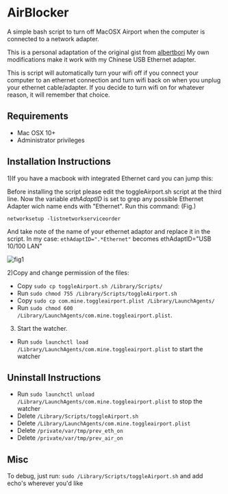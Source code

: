 # AirBlocker
A simple bash script to turn off MacOSX Airport when the computer is connected to a network adapter. 

This is a personal adaptation of the original gist from [albertbori](https://gist.github.com/albertbori/1798d88a93175b9da00b)
My own modifications make it work with my Chinese USB Ethernet adapter.


This is script will automatically turn your wifi off if you connect your computer to an ethernet connection and turn wifi back on when you unplug your ethernet cable/adapter. If you decide to turn wifi on for whatever reason, it will remember that choice. 


## Requirements

- Mac OSX 10+
- Administrator privileges

## Installation Instructions

1)If you have a macbook with integrated Ethernet card you can jump this:

  Before installing the script please edit the toggleAirport.sh script at the third line.
  Now the variable *ethAdaptID* is set to grep any possible Ethernet Adapter wich name ends with "Ethernet".
  Run this command: (Fig.)
  ```
  networksetup -listnetworkserviceorder
  ```
  And take note of the name of your ethernet adaptor and replace it in the script.
  In my case: `ethAdaptID=".*Ethernet"` becomes ethAdaptID="USB 10/100 LAN"

![fig1](https://www.dropbox.com/s/4uy5u9bretyghbz/Screenshot%202017-03-08%2011.42.51.png?raw=1)

2)Copy and change permission of the files:
- Copy `sudo cp toggleAirport.sh /Library/Scripts/`
- Run `sudo chmod 755 /Library/Scripts/toggleAirport.sh`
- Copy `sudo cp com.mine.toggleairport.plist /Library/LaunchAgents/`
- Run `sudo chmod 600 /Library/LaunchAgents/com.mine.toggleairport.plist`.

3) Start the watcher.
- Run `sudo launchctl load /Library/LaunchAgents/com.mine.toggleairport.plist` to start the watcher

## Uninstall Instructions

- Run `sudo launchctl unload /Library/LaunchAgents/com.mine.toggleairport.plist` to stop the watcher
- Delete `/Library/Scripts/toggleAirport.sh`
- Delete `/Library/LaunchAgents/com.mine.toggleairport.plist`
- Delete `/private/var/tmp/prev_eth_on`
- Delete `/private/var/tmp/prev_air_on`

## Misc

To debug, just run: `sudo /Library/Scripts/toggleAirport.sh` and add echo's wherever you'd like

